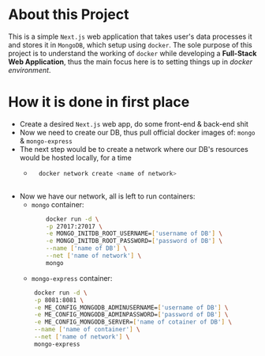 # About this Project
This is a simple `Next.js` web application that takes user's data processes it and stores it in `MongoDB`, which setup using `docker`. The sole purpose of this project is to understand the working of `docker` while developing a **Full-Stack Web Application**, thus the main focus here is to setting things up in *docker environment*.

# How it is done in first place
- Create a desired `Next.js` web app, do some front-end & back-end shit
- Now we need to create our DB, thus pull official docker images of: `mongo` & `mongo-express`
- The next step would be to create a network where our DB's resources would be hosted locally, for a time
    - ```bash
        docker network create <name of network>
    
      ```
- Now we have our network, all is left to run containers:
    - `mongo` container:
        ```bash
            docker run -d \
            -p 27017:27017 \
            -e MONGO_INITDB_ROOT_USERNAME=['username of DB'] \
            -e MONGO_INITDB_ROOT_PASSWORD=['password of DB'] \
            --name ['name of DB'] \
            --net ['name of network'] \
            mongo
        ```
    - `mongo-express` container:
    ```bash
        docker run -d \
        -p 8081:8081 \
        -e ME_CONFIG_MONGODB_ADMINUSERNAME=['username of DB'] \
        -e ME_CONFIG_MONGODB_ADMINPASSWORD=['password of DB'] \
        -e ME_CONFIG_MONGODB_SERVER=['name of cotainer of DB'] \
        --name ['name of container'] \
        --net ['name of network'] \
        mongo-express
    ```
